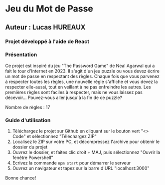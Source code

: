 # Jeu du Mot de Passe
## Auteur : Lucas HUREAUX
### Projet développé à l'aide de React

### Présentation

Ce projet est inspiré du jeu "The Password Game" de Neal Agarwal qui a fait le tour d'Internet en 2023. Il s'agit d'un jeu puzzle ou vous devez écrire un mot de passe en respectant des règles. Chaque fois que vous parvenez à respecter toutes les règles, une nouvelle règle s'affiche et vous devez la respecter elle-aussi, tout en veillant à ne pas enfreindre les autres. Les premières règles sont faciles à respecter, mais ne vous laissez pas décevoir... Pouvez-vous aller jusqu'à la fin de ce puzzle?

Nombre de règles : 17


### Guide d'utilisation

1. Téléchargez le projet sur Github en cliquant sur le bouton vert "<> Code" et sélectionnez "Téléchargez ZIP"
2. Localisez le ZIP sur votre PC, et décompressez l'archive pour obtenir le dossier du projet
3. Ouvrez le dossier, et faites clic droit + MAJ, puis sélectionnez "Ouvrir la fenêtre Powershell"
4. Ecrivez la commande ```npm start``` pour démarrer le serveur
5. Ouvrez un navigateur et tapez sur la barre d'URL "localhost:3000"


Bonne chance!
